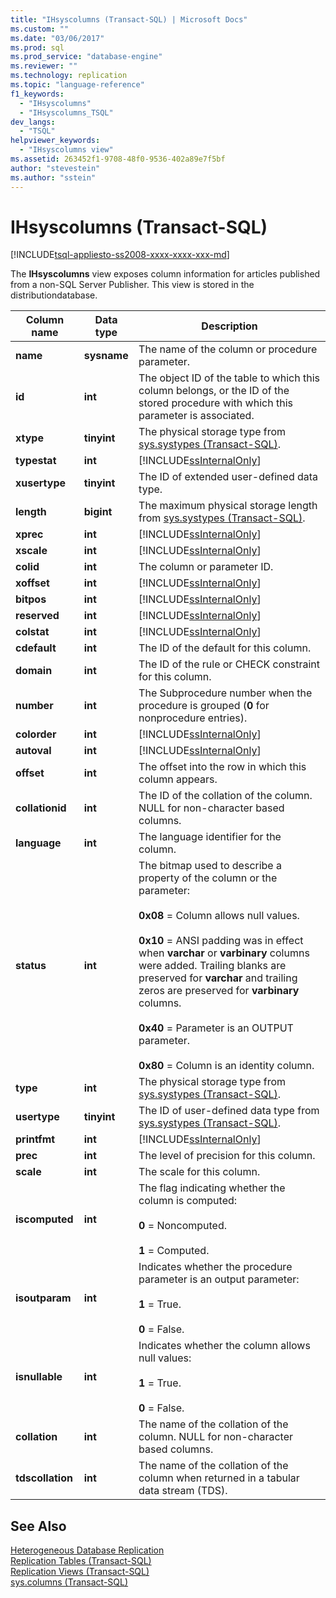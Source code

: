 ```yaml
---
title: "IHsyscolumns (Transact-SQL) | Microsoft Docs"
ms.custom: ""
ms.date: "03/06/2017"
ms.prod: sql
ms.prod_service: "database-engine"
ms.reviewer: ""
ms.technology: replication
ms.topic: "language-reference"
f1_keywords: 
  - "IHsyscolumns"
  - "IHsyscolumns_TSQL"
dev_langs: 
  - "TSQL"
helpviewer_keywords: 
  - "IHsyscolumns view"
ms.assetid: 263452f1-9708-48f0-9536-402a89e7f5bf
author: "stevestein"
ms.author: "sstein"
---
```

# IHsyscolumns (Transact-SQL)
[!INCLUDE[tsql-appliesto-ss2008-xxxx-xxxx-xxx-md](../../includes/tsql-appliesto-ss2008-xxxx-xxxx-xxx-md.md)]

  The **IHsyscolumns** view exposes column information for articles published from a non-SQL Server Publisher. This view is stored in the distributiondatabase.  
  
|Column name|Data type|Description|  
|-----------------|---------------|-----------------|  
|**name**|**sysname**|The name of the column or procedure parameter.|  
|**id**|**int**|The object ID of the table to which this column belongs, or the ID of the stored procedure with which this parameter is associated.|  
|**xtype**|**tinyint**|The physical storage type from [sys.systypes &#40;Transact-SQL&#41;](../../relational-databases/system-compatibility-views/sys-systypes-transact-sql.md).|  
|**typestat**|**int**|[!INCLUDE[ssInternalOnly](../../includes/ssinternalonly-md.md)]|  
|**xusertype**|**tinyint**|The ID of extended user-defined data type.|  
|**length**|**bigint**|The maximum physical storage length from [sys.systypes &#40;Transact-SQL&#41;](../../relational-databases/system-compatibility-views/sys-systypes-transact-sql.md).|  
|**xprec**|**int**|[!INCLUDE[ssInternalOnly](../../includes/ssinternalonly-md.md)]|  
|**xscale**|**int**|[!INCLUDE[ssInternalOnly](../../includes/ssinternalonly-md.md)]|  
|**colid**|**int**|The column or parameter ID.|  
|**xoffset**|**int**|[!INCLUDE[ssInternalOnly](../../includes/ssinternalonly-md.md)]|  
|**bitpos**|**int**|[!INCLUDE[ssInternalOnly](../../includes/ssinternalonly-md.md)]|  
|**reserved**|**int**|[!INCLUDE[ssInternalOnly](../../includes/ssinternalonly-md.md)]|  
|**colstat**|**int**|[!INCLUDE[ssInternalOnly](../../includes/ssinternalonly-md.md)]|  
|**cdefault**|**int**|The ID of the default for this column.|  
|**domain**|**int**|The ID of the rule or CHECK constraint for this column.|  
|**number**|**int**|The Subprocedure number when the procedure is grouped (**0** for nonprocedure entries).|  
|**colorder**|**int**|[!INCLUDE[ssInternalOnly](../../includes/ssinternalonly-md.md)]|  
|**autoval**|**int**|[!INCLUDE[ssInternalOnly](../../includes/ssinternalonly-md.md)]|  
|**offset**|**int**|The offset into the row in which this column appears.|  
|**collationid**|**int**|The ID of the collation of the column. NULL for non-character based columns.|  
|**language**|**int**|The language identifier for the column.|  
|**status**|**int**|The bitmap used to describe a property of the column or the parameter:<br /><br /> **0x08** = Column allows null values.<br /><br /> **0x10** = ANSI padding was in effect when **varchar** or **varbinary** columns were added. Trailing blanks are preserved for **varchar** and trailing zeros are preserved for **varbinary** columns.<br /><br /> **0x40** = Parameter is an OUTPUT parameter.<br /><br /> **0x80** = Column is an identity column.|  
|**type**|**int**|The physical storage type from [sys.systypes &#40;Transact-SQL&#41;](../../relational-databases/system-compatibility-views/sys-systypes-transact-sql.md).|  
|**usertype**|**tinyint**|The ID of user-defined data type from [sys.systypes &#40;Transact-SQL&#41;](../../relational-databases/system-compatibility-views/sys-systypes-transact-sql.md).|  
|**printfmt**|**int**|[!INCLUDE[ssInternalOnly](../../includes/ssinternalonly-md.md)]|  
|**prec**|**int**|The level of precision for this column.|  
|**scale**|**int**|The scale for this column.|  
|**iscomputed**|**int**|The flag indicating whether the column is computed:<br /><br /> **0** = Noncomputed.<br /><br /> **1** = Computed.|  
|**isoutparam**|**int**|Indicates whether the procedure parameter is an output parameter:<br /><br /> **1** = True.<br /><br /> **0** = False.|  
|**isnullable**|**int**|Indicates whether the column allows null values:<br /><br /> **1** = True.<br /><br /> **0** = False.|  
|**collation**|**int**|The name of the collation of the column. NULL for non-character based columns.|  
|**tdscollation**|**int**|The name of the collation of the column when returned in a tabular data stream (TDS).|  
  
## See Also  
 [Heterogeneous Database Replication](../../relational-databases/replication/non-sql/heterogeneous-database-replication.md)   
 [Replication Tables &#40;Transact-SQL&#41;](../../relational-databases/system-tables/replication-tables-transact-sql.md)   
 [Replication Views &#40;Transact-SQL&#41;](../../relational-databases/system-views/replication-views-transact-sql.md)   
 [sys.columns &#40;Transact-SQL&#41;](../../relational-databases/system-catalog-views/sys-columns-transact-sql.md)  
  
  
